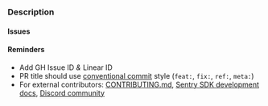### Description
<!-- What changed and why? -->

#### Issues
<!--
* resolves: #1234
* resolves: LIN-1234
-->

#### Reminders
- Add GH Issue ID _&_ Linear ID
- PR title should use [conventional commit](https://develop.sentry.dev/engineering-practices/commit-messages/#type) style (`feat:`, `fix:`, `ref:`, `meta:`)
- For external contributors: [CONTRIBUTING.md](https://github.com/getsentry/sentry-elixir/blob/master/CONTRIBUTING.md), [Sentry SDK development docs](https://develop.sentry.dev/sdk/), [Discord community](https://discord.gg/Ww9hbqr)